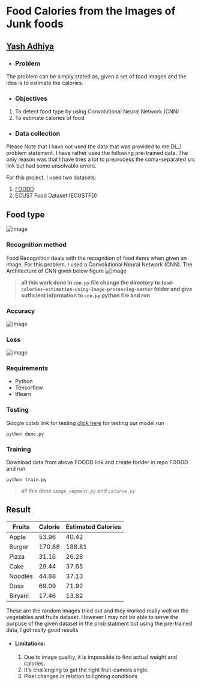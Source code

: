 
# Food Calories from the Images of Junk foods 


## [Yash Adhiya]([https://www.linkedin.com/in/vinayak-sable-675502131](https://www.linkedin.com/feed/)) 

+ ###  Problem
 The problem can be simply stated as, given a set of food images and the idea is to estimate the calories. 
+ ### Objectives
 1.	To detect food type by using Convolutional Neural Network (CNN)
 2.	To estimate calories of food
 

+ ### Data collection

Please Note that I have not used the data that was provided to me DL_1 problem statement. I have rather used the following pre-trained data. The only reason was that I have tries a lot to preprocess the coma-separated src link but had some unsolvable errors. 

For this project, I used two datasets:
1. [FOODD](https://drive.google.com/drive/folders/1rmVS_n6P1859trFxKhY7iHVywjTIRYwn?usp=sharing)
2. ECUST Food Dataset (ECUSTFD)


  
  
## Food type

![image](https://github.com/Yash-Adhiya/SmartSense_DL/assets/76459878/d71dc497-e4f1-412c-9a4e-d84aa86a0b18)








### Recognition method
Food Recognition deals with the recognition of food items when given an image. For this problem, I used a Convolutional Neural Network (CNN). The Architecture of  CNN given below figure 
![image](https://github.com/Yash-Adhiya/SmartSense_DL/assets/76459878/a2108d06-2f61-4541-85f9-13551926b53a)

> **all this work done in ```cnn.py``` file
change the directory to ```food-calories-estimation-using-Image-processing-master``` folder and give sufficient information to ```cnn.py``` python file and run**



### Accuracy 
![image](https://github.com/Yash-Adhiya/SmartSense_DL/assets/76459878/d4a07f8f-35d2-4c16-9afa-befaef6f189d)


### Loss
![image](https://github.com/Yash-Adhiya/SmartSense_DL/assets/76459878/fcff59fc-6908-48fd-b475-afcfd6718f94)






### Requirements
+ Python
+ Tensorflow 
+ tflearn


### Testing
Google colab link for testing [click here](https://colab.research.google.com/drive/1dRVXXVfX5vQ0Re1kW_yX4zwJBNzSezoa?usp=sharing)
for testing our model run
```
python demo.py
```

### Training
Download data from above FOODD link and create forlder in repo FOODD and run
```
python train.py
```


> *all this done ```image_segment.py``` and ```calorie.py```*



## Result

 | Fruits  | Calorie | Estimated Calories|
 | ------- | ------- | -----------------| 
 | Apple   |  53.96  |   40.42          |
 | Burger  |  170.88 |   188.81         |  
 | Pizza  |  31.16  |   26.28          |
 | Cake|  29.44  |   37.65          |
 | Noodles   |  44.88  |   37.13          |  
 | Dosa  |  69.09  |   71.92          |
 | Biryani  |  17.46  |   13.82          |

 These are the random images tried out and they worked really well on the vegetables and fruits dataset. However I may not be able to serve the purpuse of the given dataset in the prob statment but using the pre-trained data, I got really good results


+ #### Limitations:
    1. Due to image quality, it is impossible to find actual weight and calories.
    2. It's challenging to get the right fruit-camera angle.
    3. Pixel changes in relation to lighting conditions
  
    





